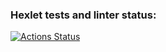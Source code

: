 ### Hexlet tests and linter status:
[![Actions Status](https://github.com/NataliVod/java-project-78/workflows/hexlet-check/badge.svg)](https://github.com/NataliVod/java-project-78/actions)